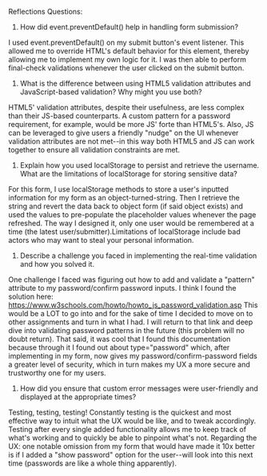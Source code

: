
Reflections Questions:

1. How did event.preventDefault() help in handling form submission?
   
  I used event.preventDefault() on my submit button's event listener. This allowed me to override HTML's default behavior for this element, thereby allowing me to implement my own logic for it. I was then able to perform final-check validations whenever the user clicked on the submit button. 
  
1. What is the difference between using HTML5 validation attributes and JavaScript-based validation? Why might you use both?
   
  HTML5' validation attributes, despite their usefulness, are less complex than their JS-based counterparts. A custom pattern for a password requirement, for example, would be more JS' forte than HTML5's. Also, JS can be leveraged to give users a friendly "nudge" on the UI whenever validation attributes are not met--in this way both HTML5 and JS can work together to ensure all validation constraints are met.
  
1. Explain how you used localStorage to persist and retrieve the username. What are the limitations of localStorage for storing sensitive data?

  For this form, I use localStorage methods to store a user's inputted information for my form as an object-turned-string. Then I retrieve the string and revert the data back to object form (if said object exists) and used the values to pre-populate the placeholder values whenever the page refreshed. The way I designed it, only one user would be remembered at a time (the latest user/submitter).Limitations of localStorage include bad actors who may want to steal your personal information.
  
1. Describe a challenge you faced in implementing the real-time validation and how you solved it.
   
  One challenge I faced was figuring out how to add and validate a "pattern" attribute to my password/confirm password inputs.
  I think I found the solution here: https://www.w3schools.com/howto/howto_js_password_validation.asp
  This would be a LOT to go into and for the sake of time I decided to move on to other assignments and turn in what I had. I will return to that link and deep dive into validating password patterns in the future (this problem will no doubt return). That said, it was cool that I found this documentation because through it I found out about type="password" which, after implementing in my form, now gives my password/confirm-password fields a greater level of security, which in turn makes my UX a more secure and trustworthy one for my users.
  
1. How did you ensure that custom error messages were user-friendly and displayed at the appropriate times?
   
  Testing, testing, testing! Constantly testing is the quickest and most effective way to intuit what the UX would be like, and to tweak accordingly. Testing after every single added functionality allows me to keep track of what's working and to quickly be able to pinpoint what's not. Regarding the UX: one notable omission from my form that would have made it 10x better is if I added a "show password" option for the user--will look into this next time (passwords are like a whole thing apparently).